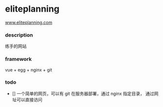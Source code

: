 # eliteplanning
www.eliteplanning.com
### description
练手的网站
### framework
vue + egg  + nginx + git
### todo
- [] 一个简单的网页，可以有 git 在服务器部署，通过 nginx 指定目录， 通过网址可以直接访问